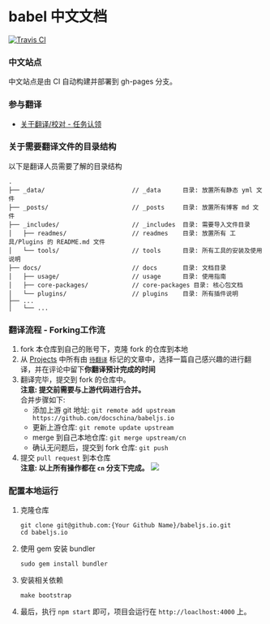 # babel 中文文档
[![Travis CI](https://api.travis-ci.org/docschina/babeljs.io.svg?branch=cn)](https://travis-ci.org/docschina/babeljs.io/)
### 中文站点
中文站点是由 CI 自动构建并部署到 gh-pages 分支。
### 参与翻译
* [关于翻译/校对 - 任务认领](https://github.com/docschina/babeljs.io/issues/1)

### 关于需要翻译文件的目录结构

以下是翻译人员需要了解的目录结构

```
.
├── _data/                        // _data      目录: 放置所有静态 yml 文件
├── _posts/                       // _posts     目录: 放置所有博客 md 文件
├── _includes/                    // _includes  目录: 需要导入文件目录
│   ├── readmes/                  // readmes    目录: 放置所有 工具/Plugins 的 README.md 文件 
│   └── tools/                    // tools      目录: 所有工具的安装及使用说明
├── docs/ 					      // docs       目录: 文档目录
│   ├── usage/                    // usage      目录: 使用指南
│   ├── core-packages/            // core-packages 目录: 核心包文档
│   └── plugins/                  // plugins    目录: 所有插件说明
├── ...                       
│   └── ...
```

### 翻译流程 - Forking工作流
1. fork 本仓库到自己的账号下，克隆 fork 的仓库到本地
2. 从 [Projects](https://github.com/docschina/babeljs.io/projects/1) 中所有由 [`待翻译`](https://github.com/docschina/babeljs.io/projects/1?card_filter_query=label%3A%E5%BE%85%E7%BF%BB%E8%AF%91) 标记的文章中，选择一篇自己感兴趣的进行翻译，并在评论中留下**你翻译预计完成的时间**
3. 翻译完毕，提交到 fork 的仓库中。<br>
	**注意: 提交前需要与上游代码进行合并。**<br>
	合并步骤如下:
	* 添加上游 git 地址: `git remote add upstream https://github.com/docschina/babeljs.io`
	* 更新上游仓库: `git remote update upstream`
	* merge 到自己本地仓库: `git merge upstream/cn`
	* 确认无问题后，提交到 fork 仓库: `git push`
4. 提交 `pull request` 到本仓库<br>
**注意: 以上所有操作都在 `cn` 分支下完成。**
![](http://oypz34fc0.bkt.clouddn.com/image/png/babel%E7%BF%BB%E8%AF%91%E6%B5%81%E7%A8%8B%E5%9B%BE.png)

### 配置本地运行
1. 克隆仓库

	```
	git clone git@github.com:{Your Github Name}/babeljs.io.git
	cd babeljs.io
	```
2. 使用 gem 安装 bundler 
	
	```
	sudo gem install bundler
	```

3. 安装相关依赖

	```
	make bootstrap
	```
4. 最后，执行 `npm start` 即可，项目会运行在 `http://loaclhost:4000` 上。	
